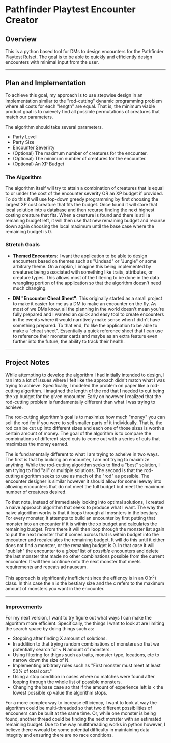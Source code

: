 # Pathfinder Playtest Encounter Creator

## Overview
This is a python based tool for DMs to design encounters for the Pathfinder Playtest Rulset. The goal is to be able to quickly and efficiently design encounters with minimal input from the user.

___

## Plan and Implementation
To achieve this goal, my approach is to use stepwise design in an implementation similar to the "rod-cutting" dynamic programming problem where all costs for each "length" are equal. That is, the minimum viable product goal is to naievely find all possible permutations of creatures that match our parameters.

The algorithm should take several parameters. 
- Party Level
- Party Size
- Encounter Severirty
- (Optional) The maximum number of creatures for the encounter.
- (Optional) The minimum number of creatures for the encounter.
- (Optional) An XP Budget

### The Algorithm
The algorithm itself will try to attain a combination of creatures that is equal to or under the cost of the encounter severity OR an XP budget if provided. 
To do this it will use top-down greedy programming by first choosing the largest XP cost creature that fits the budget. Once found it will store that local solution into a database and then recurse finding the next highest costing creature that fits. When a creature is found and there is still a remaning budget left, it will then use that new remaining budget and recurse down again choosing the local maximum until the base case where the remaining budget is 0.

### Stretch Goals

 - __Themed Encounters__: I want the application to be able to design encounters based on themes such as "Undead" or "Jungle" or some arbitrary theme. On a napkin, I imagine this being implemented by creatures being associated with something like traits, attributes, or creature types. This allows most of the filtering to be done in the data wrangling portion of the application so that the algorithm doesn't need much changing.
 
 - __DM "Encounter Cheat Sheet"__: This originally started as a small project to make it easier for me as a DM to make an encounter on the fly. As most of we DMs know, all the planning in the world doesn't mean you're fully prepared and I wanted an quick and easy tool to create encounters in the events where it would narritively make sense when I didn't have something prepared. To that end, I'd like the application to be able to make a "cheat sheet". Essentially a quick reference sheet that I can use to reference their monster cards and maybe as an extra feature even further into the future, the ability to track their health.

___

## Project Notes

While attempting to develop the algorithm I had initially intended to design, I ran into a lot of issues where I felt like the approach didn't match what I was trying to achieve. Specifically, I modeled the problem on paper like a rod-cutting algorithm. I imagined the length of the rod that I needed to cut being the xp budget for the given encounter. Early on however I realized that the rod-cutting problem is fundamentally different than what I was trying to achieve. 

The rod-cutting algorithm's goal is to maximize how much "money" you can sell the rod for if you were to sell smaller parts of it individually. That is, the rod can be cut up into different sizes and each one of those sizes is worth a certain amount of money. The goal of the algorithm is to compare the combinations of different sized cuts to come out with a series of cuts that maximizes the money earned.

The is fundamentally different to what I am trying to acheive in two ways. The first is that by building an encounter, I am not trying to maximize anything. While the rod-cutting algorithm seeks to find a "best" solution, I am trying to find "all" or multiple solutions. The second is that the rod-cutting algorithm seeks to use as much of the "rod" as possible. The encounter designer is similar however it should allow for some leeway into allowing encounters that do not meet the full budget but meet the maximum number of creatures desired.

To that note, instead of immediately looking into optimal solutions, I created a naive approach algorithm that seeks to produce what I want. The way the naive algorithm works is that it loops through all mosnters in the bestiary. For every monster, it attempts to build an encounter by first putting that monster into an encounter if it is within the xp budget and calculates the remaining budget. From there it will then loop through the monster list again to put the next monster that it comes across that is within budget into the encoutner and recalculates the remaining budget. It will do this until it either does not find a monster, or the remaning budget is 0. In that case it will "publish" the encounter to a _global_ list of _possible_ encounters and delete the last monster that made no other combinations possible from the current encounter. It will then continue onto the next monster that meets requirements and repeats ad nauseum. 

This approach is significantly inefficient since the effiency is in an O(n<sup>c</sup>) class. In this case the n is the bestiary size and the c refers to the maximum amount of monsters you want in the encounter.

---
### Improvements

For my next version, I want to try figure out what ways I can make the algorithm more efficient. Specifically, the things I want to look at are limiting the search space by doing things such as:

- Stopping after finding X amount of solutions.
- In addition to that trying random combinations of monsters so that we potentially search for < N amount of monsters. 
- Using filtering for thigns such as traits, monster type, locations, etc to narrow down the size of N.
- Implementing arbitrary rules such as "First monster must meet at least 50% of total cost."
- Using a stop condition in cases where no matches were found after looping through the whole list of possible monsters. 
- Changing the base case so that if the amount of experience left is < the lowest possible xp value the algorithm stops.

For a more complex way to increase efficiency, I want to look at way the algorithm could be multi-threaded so that two different possibilities of encouners can be built at the same time. Or, while one monster is being found, another thread could be finding the next monster with an estimated remaining budget. Due to the way multithreading works in python however, I believe there wwould be some potential difficulty in maintaining data integrity and ensuring there are no race conditions.
